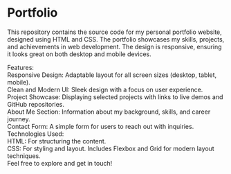 # Portfolio
This repository contains the source code for my personal portfolio website, designed using HTML and CSS. The portfolio showcases my skills, projects, and achievements in web development. The design is responsive, ensuring it looks great on both desktop and mobile devices.

Features:<br>
Responsive Design: Adaptable layout for all screen sizes (desktop, tablet, mobile).<br>
Clean and Modern UI: Sleek design with a focus on user experience.<br>
Project Showcase: Displaying selected projects with links to live demos and GitHub repositories.<br>
About Me Section: Information about my background, skills, and career journey.<br>
Contact Form: A simple form for users to reach out with inquiries.<br>
Technologies Used:<br>
HTML: For structuring the content.<br>
CSS: For styling and layout. Includes Flexbox and Grid for modern layout techniques.<br>
Feel free to explore and get in touch!
